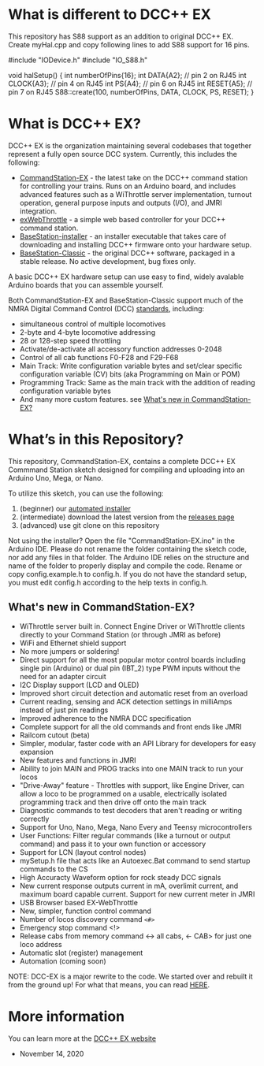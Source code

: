 # What is different to DCC++ EX
This repository has S88 support as an addition to original DCC++ EX.
Create myHal.cpp and copy following lines to add S88 support for 16 pins.

#include "IODevice.h"
#include "IO_S88.h"

void halSetup() {
	int numberOfPins{16};
	int DATA{A2}; // pin 2 on RJ45
	int CLOCK{A3}; // pin 4 on RJ45
	int PS{A4}; // pin 6 on RJ45
	int RESET{A5}; // pin 7 on RJ45
  S88::create(100, numberOfPins, DATA, CLOCK, PS, RESET);
}

# What is DCC++ EX?
DCC++ EX is the organization maintaining several codebases that together represent a fully open source DCC system. Currently, this includes the following:

* [CommandStation-EX](https://github.com/DCC-EX/CommandStation-EX/releases) - the latest take on the DCC++ command station for controlling your trains. Runs on an Arduino board, and includes advanced features such as a WiThrottle server implementation, turnout operation, general purpose inputs and outputs (I/O), and JMRI integration.
* [exWebThrottle](https://github.com/DCC-EX/exWebThrottle) - a simple web based controller for your DCC++ command station.
* [BaseStation-installer](https://github.com/DCC-EX/BaseStation-Installer) - an installer executable that takes care of downloading and installing DCC++ firmware onto your hardware setup.
* [BaseStation-Classic](https://github.com/DCC-EX/BaseStation-Classic) - the original DCC++ software, packaged in a stable release. No active development, bug fixes only.

A basic DCC++ EX hardware setup can use easy to find, widely avalable Arduino boards that you can assemble yourself.

Both CommandStation-EX and BaseStation-Classic support much of the NMRA Digital Command Control (DCC) [standards](http://www.nmra.org/dcc-working-group "NMRA DCC Working Group"), including:

* simultaneous control of multiple locomotives
* 2-byte and 4-byte locomotive addressing
* 28 or 128-step speed throttling
* Activate/de-activate all accessory function addresses 0-2048
* Control of all cab functions F0-F28 and F29-F68
* Main Track: Write configuration variable bytes and set/clear specific configuration variable (CV) bits (aka Programming on Main or POM)
* Programming Track: Same as the main track with the addition of reading configuration variable bytes
* And many more custom features. see [What's new in CommandStation-EX?](#whats-new-in-commandstation-ex)


# What’s in this Repository?

This repository, CommandStation-EX, contains a complete DCC++ EX Commmand Station sketch designed for compiling and uploading into an Arduino Uno, Mega, or Nano.

To utilize this sketch, you can use the following: 

1. (beginner) our [automated installer](https://github.com/DCC-EX/BaseStation-Installer)
2. (intermediate) download the latest version from the [releases page](https://github.com/DCC-EX/CommandStation-EX/releases)
3. (advanced) use git clone on this repository 

Not using the installer? Open the file "CommandStation-EX.ino" in the
Arduino IDE. Please do not rename the folder containing the sketch
code, nor add any files in that folder. The Arduino IDE relies on the
structure and name of the folder to properly display and compile the
code. Rename or copy config.example.h to config.h. If you do not have 
the standard setup, you must edit config.h according to the help texts 
in config.h.

## What's new in CommandStation-EX?

* WiThrottle server built in. Connect Engine Driver or WiThrottle clients directly to your Command Station (or through JMRI as before)
* WiFi and Ethernet shield support
* No more jumpers or soldering!
* Direct support for all the most popular motor control boards including single pin (Arduino) or dual pin (IBT_2) type PWM inputs without the need for an adapter circuit
* I2C Display support (LCD and OLED)
* Improved short circuit detection and automatic reset from an overload
* Current reading, sensing and ACK detection settings in milliAmps instead of just pin readings
* Improved adherence to the NMRA DCC specification
* Complete support for all the old commands and front ends like JMRI
* Railcom cutout (beta)
* Simpler, modular, faster code with an API Library for developers for easy expansion
* New features and functions in JMRI
* Ability to join MAIN and PROG tracks into one MAIN track to run your locos
* "Drive-Away" feature - Throttles with support, like Engine Driver, can allow a loco to be programmed on a usable, electrically isolated programming track and then drive off onto the main track
* Diagnostic commands to test decoders that aren't reading or writing correctly
* Support for Uno, Nano, Mega, Nano Every and Teensy microcontrollers
* User Functions: Filter regular commands (like a turnout or output command) and pass it to your own function or accessory
* Support for LCN (layout control nodes)
* mySetup.h file that acts like an Autoexec.Bat command to send startup commands to the CS
* High Accuracty Waveform option for rock steady DCC signals
* New current response outputs current in mA, overlimit current, and maximum board capable current. Support for new current meter in JMRI
* USB Browser based EX-WebThrottle
* New, simpler, function control command
* Number of locos discovery command `<#>`
* Emergency stop command <!>
* Release cabs from memory command <-> all cabs, <- CAB> for just one loco address
* Automatic slot (register) management 
* Automation (coming soon)

NOTE: DCC-EX is a major rewrite to the code. We started over and rebuilt it from the ground up! For what that means, you can read [HERE](https://dcc-ex.com/about/rewrite.html).

# More information
You can learn more at the [DCC++ EX website](https://dcc-ex.com/)

- November 14, 2020
